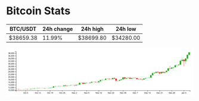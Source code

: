 # Bitcoin Stats

BTC/USDT|24h change|24h high|24h low|
|---|---|---|---|
|$38659.38|11.99%|$38699.80|$34280.00|

<img src="./chart.svg">
